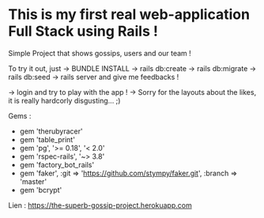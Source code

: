 # This is my first real web-application Full Stack using Rails !

Simple Project that shows gossips, users and our team !

To try it out, just 
-> BUNDLE INSTALL
-> rails db:create
-> rails db:migrate
-> rails db:seed
-> rails server
and give me feedbacks !

-> login and try to play with the app ! 
-> Sorry for the layouts about the likes, it is really hardcorly disgusting... ;)

Gems :
- gem 'therubyracer'
- gem 'table_print'
- gem 'pg', '>= 0.18', '< 2.0'
- gem 'rspec-rails', '~> 3.8'
- gem 'factory_bot_rails'
- gem 'faker', :git => 'https://github.com/stympy/faker.git', :branch => 'master'
- gem 'bcrypt'

Lien : https://the-superb-gossip-project.herokuapp.com